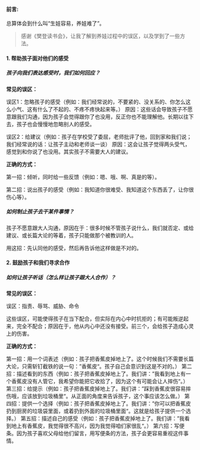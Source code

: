 #### 前言:

总算体会到什么叫“生娃容易，养娃难了”。

> 感谢《樊登读书会》，让我了解到养娃过程中的误区，以及学到了一些方法。

#### 1. 帮助孩子面对他们的感受

##### 孩子向我们表达感受时，我们如何回应？

**常见的误区：**

误区1：忽略孩子的感受（例如：我们经常说的，不要紧的、没关系的、你怎么这么小气、这有什么了不起的、不疼不疼快起来等。）
原因：这些话会导致孩子不愿意跟我们沟通，因为孩子会觉得跟你了也没用，反正你也不能理解他。长期以往下去，孩子也会慢慢地忽略别人的感受。

误区2：给建议（例如：孩子在学校受了委屈，老师批评了他，回到家和我们说；我们经常说的话：让孩子主动和老师谈一谈）
原因：这会让孩子觉得两头受气，感觉到和你说了也没用。其实孩子不需要大人的建议。

**正确的方式：**

第一招：倾听，同时给一些反馈（例如：嗯、哦、啊、真是的等）。

第二招：说出孩子的感受（例如：我知道你很难受、我知道这个东西丢了，让你很伤心等）。

##### 如何制止孩子去干某件事情？

孩子不愿意跟大人沟通，原因在于：很多时候不管孩子说什么，我们就否定、或给建议、或长篇大论的等着，孩子只能做那个被教训的人。

用这招：先认同他的感受，然后再告诉他这样做是不对的。

#### 2. 鼓励孩子和我们寻求合作

##### 如何让孩子听话（怎么样让孩子跟大人合作）？

**常见的误区：**

误区：指责、辱骂、威胁、命令

这些误区，可能使得孩子在当下配合，但实际在内心中时抗拒的；有可能叛逆起来，完全不配合；原因在于，他从内心中还没有接受。前三个，会给孩子造成心灵上的伤害。

**正确的方式：**

第一招：用一个词表述（例如：孩子把香蕉皮掉地上了。这个时候我们不需要长篇大论，只需斩钉截铁的说一句：”香蕉皮“。孩子自己会意识到这是不对的。）
第二招：描述看到的东西（例如：孩子把香蕉皮掉地上了。我们讲：”我看到地上有一个香蕉皮没有人管它，我希望你能把它收拾了，因为这个有可能会让人摔伤“。）
第三招：给提示（例如：孩子把香蕉皮掉地上了。我们讲：”踩到香蕉皮很容易摔伤哦，应该放到垃圾桶里“。从正面的角度来告诉孩子，这个事应该怎么做。）
第四招：提供一个选择（例如：孩子把香蕉皮掉地上了。我们讲：”你可以把香蕉皮扔到厨房的垃圾袋里面，或着扔到外面的垃圾桶里面“。这就是给孩子提供一个选择。）
第五招：描述自己的感受（例如：孩子把香蕉皮掉地上了。我们讲：”我看到地上有香蕉皮，我觉得很不高兴，因为我觉得咱们家很乱“。）
第六招：写便条。因为孩子喜欢父母给他们留言，用写便条的方法，孩子会更容易重视这件事情。
